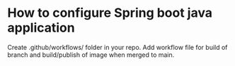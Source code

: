 # How to configure Spring boot java application
Create .github/workflows/ folder in your repo.
Add workflow file for build of branch and build/publish of image when merged to main.